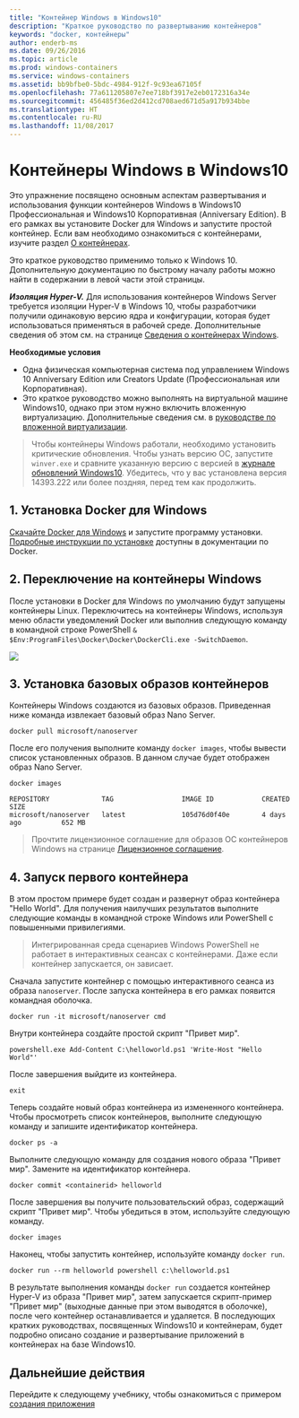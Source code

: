 ```yaml
---
title: "Контейнер Windows в Windows10"
description: "Краткое руководство по развертыванию контейнеров"
keywords: "docker, контейнеры"
author: enderb-ms
ms.date: 09/26/2016
ms.topic: article
ms.prod: windows-containers
ms.service: windows-containers
ms.assetid: bb9bfbe0-5bdc-4984-912f-9c93ea67105f
ms.openlocfilehash: 77a611205807e7ee718bf3917e2eb0172316a34e
ms.sourcegitcommit: 456485f36ed2d412cd708aed671d5a917b934bbe
ms.translationtype: HT
ms.contentlocale: ru-RU
ms.lasthandoff: 11/08/2017
---
```

# <a name="windows-containers-on-windows-10"></a>Контейнеры Windows в Windows10

Это упражнение посвящено основным аспектам развертывания и использования функции контейнеров Windows в Windows10 Профессиональная и Windows10 Корпоративная (Anniversary Edition). В его рамках вы установите Docker для Windows и запустите простой контейнер. Если вам необходимо ознакомиться с контейнерами, изучите раздел [О контейнерах](../about/index.md).

Это краткое руководство применимо только к Windows 10. Дополнительную документацию по быстрому началу работы можно найти в содержании в левой части этой страницы.

***Изоляция Hyper-V.*** Для использования контейнеров Windows Server требуется изоляции Hyper-V в Windows 10, чтобы разработчики получили одинаковую версию ядра и конфигурации, которая будет использоваться применяться в рабочей среде. Дополнительные сведения об этом см. на странице [Сведения о контейнерах Windows](../about/index.md).

**Необходимые условия**

- Одна физическая компьютерная система под управлением Windows 10 Anniversary Edition или Creators Update (Профессиональная или Корпоративная).   
- Это краткое руководство можно выполнять на виртуальной машине Windows10, однако при этом нужно включить вложенную виртуализацию. Дополнительные сведения см. в [руководстве по вложенной виртуализации](https://msdn.microsoft.com/en-us/virtualization/hyperv_on_windows/user_guide/nesting).

> Чтобы контейнеры Windows работали, необходимо установить критические обновления.
> Чтобы узнать версию ОС, запустите `winver.exe` и сравните указанную версию с версией в [журнале обновлений Windows10](https://support.microsoft.com/en-us/help/12387/windows-10-update-history).
> Убедитесь, что у вас установлена версия 14393.222 или более поздняя, перед тем как продолжить.

## <a name="1-install-docker-for-windows"></a>1. Установка Docker для Windows

[Скачайте Docker для Windows](https://download.docker.com/win/stable/InstallDocker.msi) и запустите программу установки. [Подробные инструкции по установке](https://docs.docker.com/docker-for-windows/install) доступны в документации по Docker.

## <a name="2-switch-to-windows-containers"></a>2. Переключение на контейнеры Windows

После установки в Docker для Windows по умолчанию будут запущены контейнеры Linux. Переключитесь на контейнеры Windows, используя меню области уведомлений Docker или выполнив следующую команду в командной строке PowerShell `& $Env:ProgramFiles\Docker\Docker\DockerCli.exe -SwitchDaemon`.

![](./media/docker-for-win-switch.png)

## <a name="3-install-base-container-images"></a>3. Установка базовых образов контейнеров

Контейнеры Windows создаются из базовых образов. Приведенная ниже команда извлекает базовый образ Nano Server.

```
docker pull microsoft/nanoserver
```

После его получения выполните команду `docker images`, чтобы вывести список установленных образов. В данном случае будет отображен образ Nano Server.

```
docker images

REPOSITORY             TAG                 IMAGE ID            CREATED             SIZE
microsoft/nanoserver   latest              105d76d0f40e        4 days ago          652 MB
```

> Прочтите лицензионное соглашение для образов ОС контейнеров Windows на странице [Лицензионное соглашение](../images-eula.md).

## <a name="4-run-your-first-container"></a>4. Запуск первого контейнера

В этом простом примере будет создан и развернут образ контейнера "Hello World". Для получения наилучших результатов выполните следующие команды в командной строке Windows или PowerShell с повышенными привилегиями.

> Интегрированная среда сценариев Windows PowerShell не работает в интерактивных сеансах с контейнерами. Даже если контейнер запускается, он зависает.

Сначала запустите контейнер с помощью интерактивного сеанса из образа `nanoserver`. После запуска контейнера в его рамках появится командная оболочка.  

```
docker run -it microsoft/nanoserver cmd
```

Внутри контейнера создайте простой скрипт "Привет мир".

```
powershell.exe Add-Content C:\helloworld.ps1 'Write-Host "Hello World"'
```   

После завершения выйдите из контейнера.

```
exit
```

Теперь создайте новый образ контейнера из измененного контейнера. Чтобы просмотреть список контейнеров, выполните следующую команду и запишите идентификатор контейнера.

```
docker ps -a
```

Выполните следующую команду для создания нового образа "Привет мир". Замените <containerid> на идентификатор контейнера.

```
docker commit <containerid> helloworld
```

После завершения вы получите пользовательский образ, содержащий скрипт "Привет мир". Чтобы убедиться в этом, используйте следующую команду.

```
docker images
```

Наконец, чтобы запустить контейнер, используйте команду `docker run`.

```
docker run --rm helloworld powershell c:\helloworld.ps1
```

В результате выполнения команды `docker run` создается контейнер Hyper-V из образа "Привет мир", затем запускается скрипт-пример "Привет мир" (выходные данные при этом выводятся в оболочке), после чего контейнер останавливается и удаляется.
В последующих кратких руководствах, посвященных Windows10 и контейнерам, будет подробно описано создание и развертывание приложений в контейнерах на базе Windows10.

## <a name="next-steps"></a>Дальнейшие действия

Перейдите к следующему учебнику, чтобы ознакомиться с примером [создания приложения](./building-sample-app.md)
